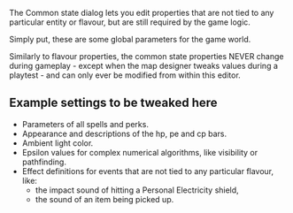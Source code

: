 The Common state dialog lets you edit properties that are not tied to any particular entity or flavour, 
but are still required by the game logic.

Simply put, these are some global parameters for the game world.

Similarly to flavour properties, the common state properties NEVER change during gameplay - 
except when the map designer tweaks values during a playtest - 
and can only ever be modified from within this editor.

## Example settings to be tweaked here

- Parameters of all spells and perks.
- Appearance and descriptions of the hp, pe and cp bars.
- Ambient light color.
- Epsilon values for complex numerical algorithms, like visibility or pathfinding.
- Effect definitions for events that are not tied to any particular flavour, like:
	- the impact sound of hitting a Personal Electricity shield,
	- the sound of an item being picked up.
